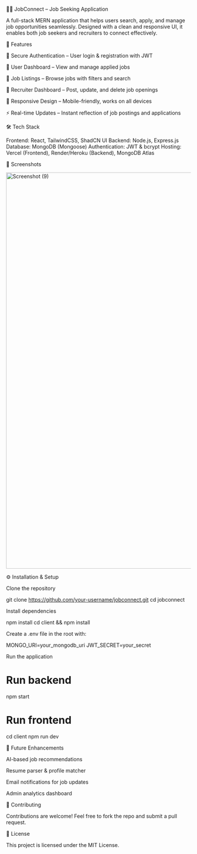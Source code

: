 🧑‍💼 JobConnect – Job Seeking Application

A full-stack MERN application that helps users search, apply, and manage job opportunities seamlessly. Designed with a clean and responsive UI, it enables both job seekers and recruiters to connect effectively.

🚀 Features

🔐 Secure Authentication – User login & registration with JWT

👤 User Dashboard – View and manage applied jobs

📝 Job Listings – Browse jobs with filters and search

💼 Recruiter Dashboard – Post, update, and delete job openings

📱 Responsive Design – Mobile-friendly, works on all devices

⚡ Real-time Updates – Instant reflection of job postings and applications

🛠️ Tech Stack

Frontend: React, TailwindCSS, ShadCN UI
Backend: Node.js, Express.js
Database: MongoDB (Mongoose)
Authentication: JWT & bcrypt
Hosting: Vercel (Frontend), Render/Heroku (Backend), MongoDB Atlas

📸 Screenshots

<img width="1920" height="1080" alt="Screenshot (9)" src="https://github.com/user-attachments/assets/34a1088d-e6ad-4f9b-a621-51b5be19a5fd" />


⚙️ Installation & Setup

Clone the repository

git clone https://github.com/your-username/jobconnect.git
cd jobconnect


Install dependencies

npm install
cd client && npm install


Create a .env file in the root with:

MONGO_URI=your_mongodb_uri
JWT_SECRET=your_secret


Run the application

# Run backend
npm start

# Run frontend
cd client
npm run dev


🌟 Future Enhancements

AI-based job recommendations

Resume parser & profile matcher

Email notifications for job updates

Admin analytics dashboard

🤝 Contributing

Contributions are welcome! Feel free to fork the repo and submit a pull request.

📜 License

This project is licensed under the MIT License.
